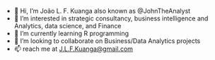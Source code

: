 - 👋 Hi, I’m João L. F. Kuanga also known as @JohnTheAnalyst
- 👀 I’m interested in strategic consultancy, business intelligence and Analytics, data science, and Finance
- 🌱 I’m currently learning R programming
- 💞️ I’m looking to collaborate on Business/Data Analytics projects
- 📫 reach me at J.L.F.Kuanga@gmail.com

<!---
JohnTheAnalyst/JohnTheAnalyst is a ✨ special ✨ repository because its `README.md` (this file) appears on your GitHub profile.
You can click the Preview link to take a look at your changes.
--->
